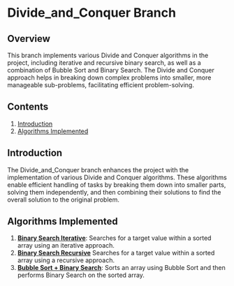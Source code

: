 # Divide_and_Conquer Branch

## Overview
This branch implements various Divide and Conquer algorithms in the project, including iterative and recursive binary search, as well as a combination of Bubble Sort and Binary Search. The Divide and Conquer approach helps in breaking down complex problems into smaller, more manageable sub-problems, facilitating efficient problem-solving.

## Contents
1. [Introduction](#introduction)
2. [Algorithms Implemented](#algorithms-implemented)

## Introduction
The Divide_and_Conquer branch enhances the project with the implementation of various Divide and Conquer algorithms. These algorithms enable efficient handling of tasks by breaking them down into smaller parts, solving them independently, and then combining their solutions to find the overall solution to the original problem.

## Algorithms Implemented
1. [**Binary Search Iterative**](https://github.com/onurcangnc/Algorithms/blob/Divide_and_Conquer/binarySearchIterative.py): Searches for a target value within a sorted array using an iterative approach.
2. [**Binary Search Recursive**](https://github.com/onurcangnc/Algorithms/blob/Divide_and_Conquer/binarySearchRecursive.py) Searches for a target value within a sorted array using a recursive approach.
3. [**Bubble Sort + Binary Search**](https://github.com/onurcangnc/Algorithms/blob/Divide_and_Conquer/BubbleSort%2BBinarySearch.py): Sorts an array using Bubble Sort and then performs Binary Search on the sorted array.


